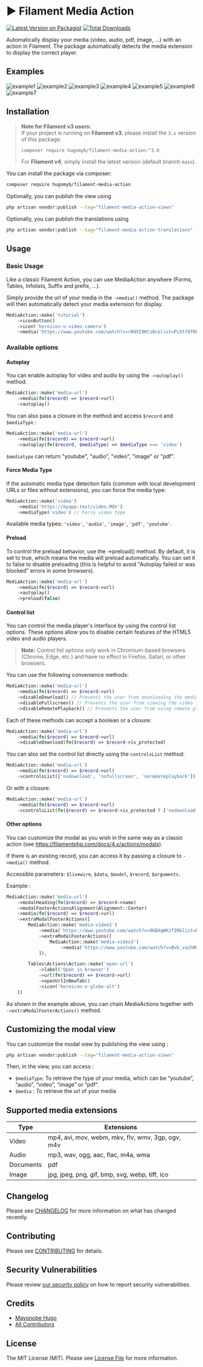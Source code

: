 # ▶️ Filament Media Action

[![Latest Version on Packagist](https://img.shields.io/packagist/v/hugomyb/filament-media-action.svg?style=flat-square)](https://packagist.org/packages/hugomyb/filament-media-action)
[![Total Downloads](https://img.shields.io/packagist/dt/hugomyb/filament-media-action.svg?style=flat-square)](https://packagist.org/packages/hugomyb/filament-media-action)



Automatically display your media (video, audio, pdf, image, ...) with an action in Filament.
The package automatically detects the media extension to display the correct player.

## Examples

![example1](https://raw.githubusercontent.com/hugomyb/filament-media-action/main/docs/example1.png)
![example2](https://raw.githubusercontent.com/hugomyb/filament-media-action/main/docs/example2.png)
![example3](https://raw.githubusercontent.com/hugomyb/filament-media-action/main/docs/example3.png)
![example4](https://raw.githubusercontent.com/hugomyb/filament-media-action/main/docs/example4.png)
![example5](https://raw.githubusercontent.com/hugomyb/filament-media-action/main/docs/example5.png)
![example6](https://raw.githubusercontent.com/hugomyb/filament-media-action/main/docs/example6.png)
![example7](https://raw.githubusercontent.com/hugomyb/filament-media-action/main/docs/example7.png)

## Installation

> **Note for Filament v3 users:**  
> If your project is running on **Filament v3**, please install the `3.x` version of this package:
> ```bash
> composer require hugomyb/filament-media-action:^3.0
> ```  
> For **Filament v4**, simply install the latest version (default branch `main`).

You can install the package via composer:

```bash
composer require hugomyb/filament-media-action
```

Optionally, you can publish the view using

```bash
php artisan vendor:publish --tag="filament-media-action-views"
```

Optionally, you can publish the translations using

```bash
php artisan vendor:publish --tag="filament-media-action-translations"
```

## Usage

### Basic Usage

Like a classic Filament Action, you can use MediaAction anywhere (Forms, Tables, Infolists, Suffix and prefix, ...).

Simply provide the url of your media in the `->media()` method. The package will then automatically detect your media extension for display.
```php
MediaAction::make('tutorial')
    ->iconButton()
    ->icon('heroicon-o-video-camera')
    ->media('https://www.youtube.com/watch?v=rN9XI9KCz0c&list=PL6tf8fRbavl3jfL67gVOE9rF0jG5bNTMi')
```

### Available options

#### Autoplay

You can enable autoplay for video and audio by using the `->autoplay()` method.

```php
MediaAction::make('media-url')
    ->media(fn($record) => $record->url)
    ->autoplay()
```

You can also pass a closure in the method and access `$record` and `$mediaType` :

```php
MediaAction::make('media-url')
    ->media(fn($record) => $record->url)
    ->autoplay(fn($record, $mediaType) => $mediaType === 'video')
```

`$mediatype` can return "youtube", "audio", "video", "image" or "pdf".

#### Force Media Type

If the automatic media type detection fails (common with local development URLs or files without extensions), you can force the media type:

```php
MediaAction::make('video')
    ->media('https://myapp.test/video.MOV')
    ->mediaType('video') // Force video type
```

Available media types: `'video'`, `'audio'`, `'image'`, `'pdf'`, `'youtube'`.

#### Preload

To control the preload behavior, use the ->preload() method. By default, it is set to true, which means the media will preload automatically. You can set it to false to disable preloading (this is helpful to avoid "Autoplay failed or was blocked" errors in some browsers).

```php
MediaAction::make('media-url')
    ->media(fn($record) => $record->url)
    ->autoplay()
    ->preload(false)
```

#### Control list

You can control the media player's interface by using the control list options. These options allow you to disable certain features of the HTML5 video and audio players.

> **Note:** Control list options only work in Chromium-based browsers (Chrome, Edge, etc.) and have no effect in Firefox, Safari, or other browsers.

You can use the following convenience methods:

```php
MediaAction::make('media-url')
    ->media(fn($record) => $record->url)
    ->disableDownload() // Prevents the user from downloading the media
    ->disableFullscreen() // Prevents the user from viewing the video in fullscreen
    ->disableRemotePlayback() // Prevents the user from using remote playback (e.g., Chromecast)
```

Each of these methods can accept a boolean or a closure:

```php
MediaAction::make('media-url')
    ->media(fn($record) => $record->url)
    ->disableDownload(fn($record) => $record->is_protected)
```

You can also set the control list directly using the `controlsList` method:

```php
MediaAction::make('media-url')
    ->media(fn($record) => $record->url)
    ->controlsList(['nodownload', 'nofullscreen', 'noremoteplayback'])
```

Or with a closure:

```php
MediaAction::make('media-url')
    ->media(fn($record) => $record->url)
    ->controlsList(fn($record) => $record->is_protected ? ['nodownload'] : [])
```

#### Other options

You can customize the modal as you wish in the same way as a classic action (see https://filamentphp.com/docs/4.x/actions/modals).

If there is an existing record, you can access it by passing a closure to `->media()` method.

Accessible parameters: `$livewire`, `$data`, `$model`, `$record`, `$arguments`.

Example :
```php
MediaAction::make('media-url')
    ->modalHeading(fn($record) => $record->name)
    ->modalFooterActionsAlignment(Alignment::Center)
    ->media(fn($record) => $record->url)
    ->extraModalFooterActions([
        MediaAction::make('media-video2')
            ->media('https://www.youtube.com/watch?v=9GBXqWKzfIM&list=PL6tf8fRbavl3jfL67gVOE9rF0jG5bNTMi&index=3')
            ->extraModalFooterActions([
                MediaAction::make('media-video3')
                    ->media('https://www.youtube.com/watch?v=Bvb_vqzhRQs&list=PL6tf8fRbavl3jfL67gVOE9rF0jG5bNTMi&index=5')
            ]),

        Tables\Actions\Action::make('open-url')
            ->label('Open in browser')
            ->url(fn($record) => $record->url)
            ->openUrlInNewTab()
            ->icon('heroicon-o-globe-alt')
    ])
```

As shown in the example above, you can chain MediaActions together with `->extraModalFooterActions()` method.

## Customizing the modal view

You can customize the modal view by publishing the view using :

```bash
php artisan vendor:publish --tag="filament-media-action-views"
```

Then, in the view, you can access : 
- `$mediaType`: To retrieve the type of your media, which can be “youtube”, “audio”, “video”, “image” or “pdf”.
- `$media` : To retrieve the url of your media


## Supported media extensions

| Type      | Extensions           |
|-----------|----------------------|
| Video     | mp4, avi, mov, webm, mkv, flv, wmv, 3gp, ogv, m4v  |
| Audio     | mp3, wav, ogg, aac, flac, m4a, wma   |
| Documents | pdf                  |
| Image     | jpg, jpeg, png, gif, bmp, svg, webp, tiff, ico |


## Changelog

Please see [CHANGELOG](CHANGELOG.md) for more information on what has changed recently.

## Contributing

Please see [CONTRIBUTING](.github/CONTRIBUTING.md) for details.

## Security Vulnerabilities

Please review [our security policy](../../security/policy) on how to report security vulnerabilities.

## Credits

- [Mayonobe Hugo](https://github.com/hugomyb)
- [All Contributors](../../contributors)

## License

The MIT License (MIT). Please see [License File](LICENSE.md) for more information.
